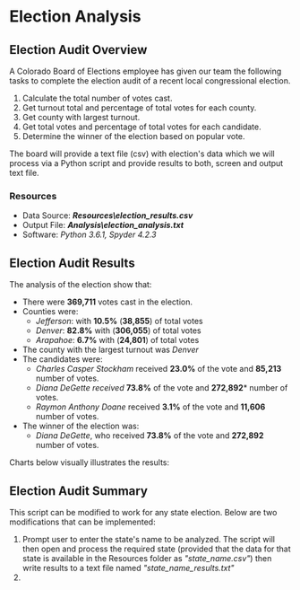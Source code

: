# Election Analysis
## Election Audit Overview
A Colorado Board of Elections employee has given our team the following tasks to complete the election audit of a recent local congressional election.
1. Calculate the total number of votes cast.
2. Get turnout total and percentage of total votes for each county.
3. Get county with largest turnout.
2. Get total votes and percentage of total votes for each candidate.
5. Determine the winner of the election based on popular vote.

The board will provide a text file (csv) with election's data which we will process via a Python script and provide results to both, screen and output text file.

### Resources
- Data Source: ***Resources\election_results.csv***
- Output File: ***Analysis\election_analysis.txt***
- Software: *Python 3.6.1, Spyder 4.2.3*
## Election Audit Results
The analysis of the election show that:
- There were **369,711** votes cast in the election.
- Counties were:
  - *Jefferson*: with **10.5%** (**38,855**) of total votes
  - *Denver*: **82.8%** with (**306,055**) of total votes
  - *Arapahoe*: **6.7%** with (**24,801**) of total votes
- The county with the largest turnout was *Denver*
- The candidates were:
  - *Charles Casper Stockham* received **23.0%** of the vote and **85,213** number of votes.
  - *Diana DeGette received* **73.8%** of the vote and **272,892*** number of votes.
  - *Raymon Anthony Doane* received **3.1%** of the vote and **11,606** number of votes.
- The winner of the election was: 
  - *Diana DeGette*, who received **73.8%** of the vote and **272,892** number of votes.

Charts below visually illustrates the results:

## Election Audit Summary
This script can be modified to work for any state election. Below are two modifications that can be implemented:
1. Prompt user to enter the state's name to be analyzed. The script will then open and process the required state (provided that the data for that state is available in the Resources folder as *"state_name.csv"*) then write results to a text file named *"state_name_results.txt"*
2. 
